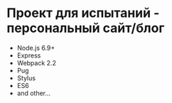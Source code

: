 # Проект для испытаний - персональный сайт/блог
- Node.js 6.9+
- Express
- Webpack 2.2
- Pug
- Stylus
- ES6
- and other...
